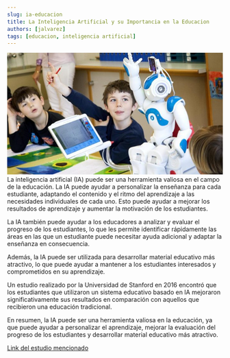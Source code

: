 ```yaml
---
slug: ia-educacion
title: La Inteligencia Artificial y su Importancia en la Educacion
authors: [jalvarez]
tags: [educacion, inteligencia artificial]
---
```

![inteligencia artifical en la educacion](./inteligencia-artificial.jpg)
La inteligencia artificial (IA) puede ser una herramienta valiosa en el campo de la educación. La IA puede ayudar a personalizar la enseñanza para cada estudiante, adaptando el contenido y el ritmo del aprendizaje a las necesidades individuales de cada uno.<!--truncate--> Esto puede ayudar a mejorar los resultados de aprendizaje y aumentar la motivación de los estudiantes.

La IA también puede ayudar a los educadores a analizar y evaluar el progreso de los estudiantes, lo que les permite identificar rápidamente las áreas en las que un estudiante puede necesitar ayuda adicional y adaptar la enseñanza en consecuencia.

Además, la IA puede ser utilizada para desarrollar material educativo más atractivo, lo que puede ayudar a mantener a los estudiantes interesados y comprometidos en su aprendizaje.

Un estudio realizado por la Universidad de Stanford en 2016 encontró que los estudiantes que utilizaron un sistema educativo basado en IA mejoraron significativamente sus resultados en comparación con aquellos que recibieron una educación tradicional.

En resumen, la IA puede ser una herramienta valiosa en la educación, ya que puede ayudar a personalizar el aprendizaje, mejorar la evaluación del progreso de los estudiantes y desarrollar material educativo más atractivo.

[Link del estudio mencionado](https://web.stanford.edu/~cpiech/bio/papers/aiEducation.pdf)
